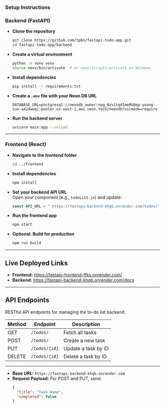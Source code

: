 ###  Setup Instructions

###  Backend (FastAPI)

- **Clone the repository**  
  ```bash
  git clone https://github.com/tpbn/fastapi-todo-app.git
  cd fastapi-todo-app/backend
  ```

- **Create a virtual environment**  
  ```bash
  python -m venv venv
  source venv/bin/activate  # or venv\Scripts\activate on Windows
  ```

- **Install dependencies**  
  ```bash
  pip install -r requirements.txt
  ```

- **Create a `.env` file with your Neon DB URL**  
  ```
  DATABASE_URL=postgresql://neondb_owner:npg_Nzv1tq4ImeRU@ep-young-sun-a424wwqi-pooler.us-east-1.aws.neon.tech/neondb?sslmode=require
  ```

- **Run the backend server**  
  ```bash
  uvicorn main:app --reload
  ```

---

### Frontend (React)

- **Navigate to the frontend folder**  
  ```bash
  cd ../frontend
  ```

- **Install dependencies**  
  ```bash
  npm install
  ```

- **Set your backend API URL**  
  Open your component (e.g., `todoList.js`) and update:
  ```js
  const API_URL = " https://fastapi-backend-khqb.onrender.com/todos/";
  ```

- **Run the frontend app**  
  ```bash
  npm start
  ```

- **Optional: Build for production**  
  ```bash
  npm run build
  ```

---

##  Live Deployed Links

- **Frontend:** https://fastapi-frontend-ffks.onrender.com/  
- **Backend:** https://fastapi-backend-khqb.onrender.com/docs

---

## API Endpoints

RESTful API endpoints for managing the to-do list backend:

| Method  | Endpoint                  | Description             |
|---------|---------------------------|-------------------------|
| GET     | `/todos/`                 | Fetch all tasks         |
| POST    | `/todos/`                 | Create a new task       |
| PUT     | `/todos/{id}`            | Update a task by ID     |
| DELETE  | `/todos/{id}`            | Delete a task by ID     |

---

- **Base URL:** `https://fastapi-backend-khqb.onrender.com`
- **Request Payload:** For POST and PUT, send:  
  ```json
  {
    "title": "Task Name",
    "completed": false
  }
